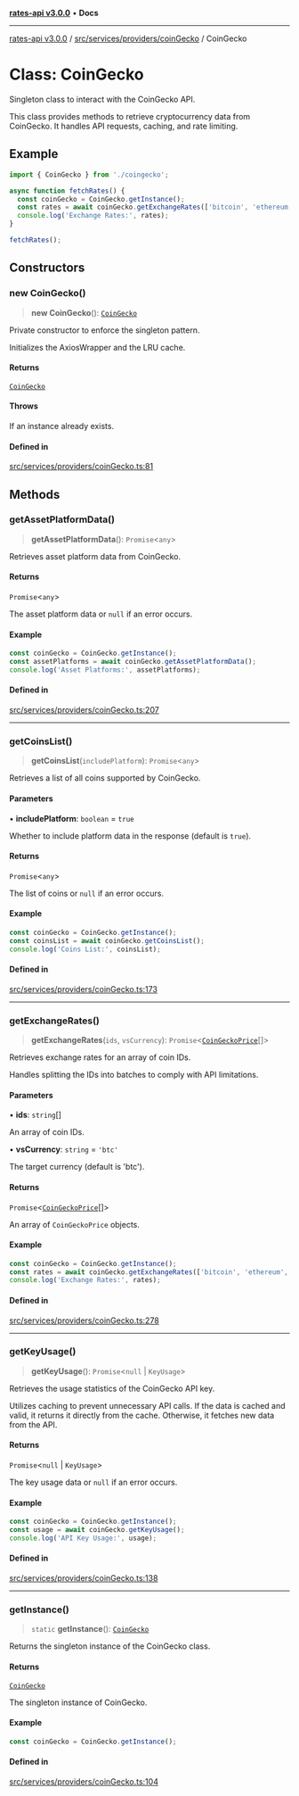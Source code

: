 [**rates-api v3.0.0**](../../../../../README.md) • **Docs**

***

[rates-api v3.0.0](../../../../../modules.md) / [src/services/providers/coinGecko](../README.md) / CoinGecko

# Class: CoinGecko

Singleton class to interact with the CoinGecko API.

This class provides methods to retrieve cryptocurrency data from CoinGecko.
It handles API requests, caching, and rate limiting.

## Example

```typescript
import { CoinGecko } from './coingecko';

async function fetchRates() {
  const coinGecko = CoinGecko.getInstance();
  const rates = await coinGecko.getExchangeRates(['bitcoin', 'ethereum']);
  console.log('Exchange Rates:', rates);
}

fetchRates();
```

## Constructors

### new CoinGecko()

> **new CoinGecko**(): [`CoinGecko`](CoinGecko.md)

Private constructor to enforce the singleton pattern.

Initializes the AxiosWrapper and the LRU cache.

#### Returns

[`CoinGecko`](CoinGecko.md)

#### Throws

If an instance already exists.

#### Defined in

[src/services/providers/coinGecko.ts:81](https://github.com/ZelCore-io/rates-api/blob/6685e3f3773638f4d641af3eec276ce5ce2b0d4c/src/services/providers/coinGecko.ts#L81)

## Methods

### getAssetPlatformData()

> **getAssetPlatformData**(): `Promise`\<`any`\>

Retrieves asset platform data from CoinGecko.

#### Returns

`Promise`\<`any`\>

The asset platform data or `null` if an error occurs.

#### Example

```typescript
const coinGecko = CoinGecko.getInstance();
const assetPlatforms = await coinGecko.getAssetPlatformData();
console.log('Asset Platforms:', assetPlatforms);
```

#### Defined in

[src/services/providers/coinGecko.ts:207](https://github.com/ZelCore-io/rates-api/blob/6685e3f3773638f4d641af3eec276ce5ce2b0d4c/src/services/providers/coinGecko.ts#L207)

***

### getCoinsList()

> **getCoinsList**(`includePlatform`): `Promise`\<`any`\>

Retrieves a list of all coins supported by CoinGecko.

#### Parameters

• **includePlatform**: `boolean` = `true`

Whether to include platform data in the response (default is `true`).

#### Returns

`Promise`\<`any`\>

The list of coins or `null` if an error occurs.

#### Example

```typescript
const coinGecko = CoinGecko.getInstance();
const coinsList = await coinGecko.getCoinsList();
console.log('Coins List:', coinsList);
```

#### Defined in

[src/services/providers/coinGecko.ts:173](https://github.com/ZelCore-io/rates-api/blob/6685e3f3773638f4d641af3eec276ce5ce2b0d4c/src/services/providers/coinGecko.ts#L173)

***

### getExchangeRates()

> **getExchangeRates**(`ids`, `vsCurrency`): `Promise`\<[`CoinGeckoPrice`](../../../../types/type-aliases/CoinGeckoPrice.md)[]\>

Retrieves exchange rates for an array of coin IDs.

Handles splitting the IDs into batches to comply with API limitations.

#### Parameters

• **ids**: `string`[]

An array of coin IDs.

• **vsCurrency**: `string` = `'btc'`

The target currency (default is 'btc').

#### Returns

`Promise`\<[`CoinGeckoPrice`](../../../../types/type-aliases/CoinGeckoPrice.md)[]\>

An array of `CoinGeckoPrice` objects.

#### Example

```typescript
const coinGecko = CoinGecko.getInstance();
const rates = await coinGecko.getExchangeRates(['bitcoin', 'ethereum', 'litecoin']);
console.log('Exchange Rates:', rates);
```

#### Defined in

[src/services/providers/coinGecko.ts:278](https://github.com/ZelCore-io/rates-api/blob/6685e3f3773638f4d641af3eec276ce5ce2b0d4c/src/services/providers/coinGecko.ts#L278)

***

### getKeyUsage()

> **getKeyUsage**(): `Promise`\<`null` \| `KeyUsage`\>

Retrieves the usage statistics of the CoinGecko API key.

Utilizes caching to prevent unnecessary API calls. If the data is cached and valid,
it returns it directly from the cache. Otherwise, it fetches new data from the API.

#### Returns

`Promise`\<`null` \| `KeyUsage`\>

The key usage data or `null` if an error occurs.

#### Example

```typescript
const coinGecko = CoinGecko.getInstance();
const usage = await coinGecko.getKeyUsage();
console.log('API Key Usage:', usage);
```

#### Defined in

[src/services/providers/coinGecko.ts:138](https://github.com/ZelCore-io/rates-api/blob/6685e3f3773638f4d641af3eec276ce5ce2b0d4c/src/services/providers/coinGecko.ts#L138)

***

### getInstance()

> `static` **getInstance**(): [`CoinGecko`](CoinGecko.md)

Returns the singleton instance of the CoinGecko class.

#### Returns

[`CoinGecko`](CoinGecko.md)

The singleton instance of CoinGecko.

#### Example

```typescript
const coinGecko = CoinGecko.getInstance();
```

#### Defined in

[src/services/providers/coinGecko.ts:104](https://github.com/ZelCore-io/rates-api/blob/6685e3f3773638f4d641af3eec276ce5ce2b0d4c/src/services/providers/coinGecko.ts#L104)
